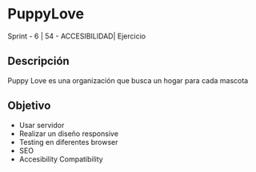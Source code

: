 # PuppyLove
Sprint - 6 | 54 - ACCESIBILIDAD| Ejercicio
## Descripción
  Puppy Love es una organización que busca un hogar para cada mascota
  
## Objetivo
  - Usar servidor
  - Realizar un diseño responsive
  - Testing en diferentes browser
  - SEO
  - Accesibility Compatibility
  
